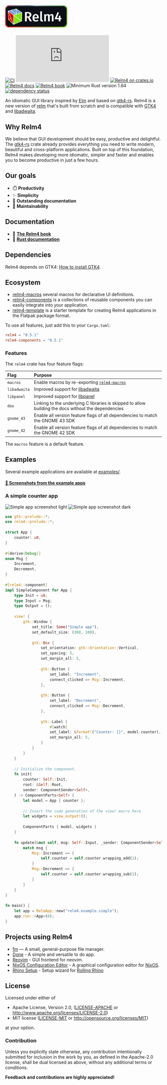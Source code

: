 <h1>
  <a href="https://relm4.org">
    <img src="assets/Relm_logo_with_text.png" width="200" alt="Relm4">
  </a>
</h1>

[![CI](https://github.com/Relm4/Relm4/actions/workflows/rust.yml/badge.svg)](https://github.com/Relm4/Relm4/actions/workflows/rust.yml)
[![Matrix](https://img.shields.io/matrix/relm4:matrix.org?label=matrix%20chat)](https://matrix.to/#/#relm4:matrix.org)
[![Relm4 on crates.io](https://img.shields.io/crates/v/relm4.svg)](https://crates.io/crates/relm4)
[![Relm4 docs](https://img.shields.io/badge/rust-documentation-blue)](https://docs.rs/relm4/)
[![Relm4 book](https://img.shields.io/badge/rust-book-fc0060)](https://relm4.org/book/stable/)
![Minimum Rust version 1.64](https://img.shields.io/badge/rustc-1.64+-06a096.svg)
[![dependency status](https://deps.rs/repo/github/Relm4/Relm4/status.svg)](https://deps.rs/repo/github/Relm4/Relm4)

An idiomatic GUI library inspired by [Elm](https://elm-lang.org/) and based on [gtk4-rs](https://crates.io/crates/gtk4). 
Relm4 is a new version of [relm](https://github.com/antoyo/relm) that's built from scratch and is compatible with [GTK4](https://www.gtk.org/) and [libadwaita](https://gitlab.gnome.org/GNOME/libadwaita).

## Why Relm4

We believe that GUI development should be easy, productive and delightful.  
The [gtk4-rs](https://crates.io/crates/gtk4) crate already provides everything you need to write modern, beautiful and cross-platform applications.
Built on top of this foundation, Relm4 makes developing more idiomatic, simpler and faster and enables you to become productive in just a few hours.

## Our goals

+ ⏱️ **Productivity**
+ ✨ **Simplicity**
+ 📎 **Outstanding documentation**
+ 🔧 **Maintainability**

## Documentation

+ 📖 **[The Relm4 book](https://relm4.org/book/stable/)**
+ 📜 **[Rust documentation](https://docs.rs/relm4/)**

## Dependencies

Relm4 depends on GTK4: [How to install GTK4](https://www.gtk.org/docs/installations/).

## Ecosystem

+ [relm4-macros](https://crates.io/crates/relm4-macros) several macros for declarative UI definitions.
+ [relm4-components](https://crates.io/crates/relm4-components) is a collections of reusable components you can easily integrate into your application.
+ [relm4-template](https://github.com/Relm4/relm4-template) is a starter template for creating Relm4 applications in the Flatpak package format.

To use all features, just add this to your `Cargo.toml`:

```toml
relm4 = "0.5.1"
relm4-components = "0.5.1"
```

### Features

The `relm4` crate has four feature flags:

| Flag | Purpose |
| :--- | :------ |
| `macros` | Enable macros by re-exporting [`relm4-macros`](https://crates.io/crates/relm4-macros) |
| `libadwaita` | Improved support for [libadwaita](https://gitlab.gnome.org/World/Rust/libadwaita-rs) |
| `libpanel` | Improved support for [libpanel](https://gitlab.gnome.org/World/Rust/libpanel-rs) |
| `dox` | Linking to the underlying C libraries is skipped to allow building the docs without the dependencies |
| `gnome_43` | Enable all version feature flags of all dependencies to match the GNOME 43 SDK |
| `gnome_42` | Enable all version feature flags of all dependencies to match the GNOME 42 SDK |

The `macros` feature is a default feature.

## Examples

Several example applications are available at [examples/](examples/).

#### [📸 Screenshots from the example apps](assets/screenshots)

### A simple counter app

![Simple app screenshot light](assets/screenshots/simple-light.png)
![Simple app screenshot dark](assets/screenshots/simple-dark.png)

```rust
use gtk::prelude::*;
use relm4::prelude::*;

struct App {
    counter: u8,
}

#[derive(Debug)]
enum Msg {
    Increment,
    Decrement,
}

#[relm4::component]
impl SimpleComponent for App {
    type Init = u8;
    type Input = Msg;
    type Output = ();

    view! {
        gtk::Window {
            set_title: Some("Simple app"),
            set_default_size: (300, 100),

            gtk::Box {
                set_orientation: gtk::Orientation::Vertical,
                set_spacing: 5,
                set_margin_all: 5,

                gtk::Button {
                    set_label: "Increment",
                    connect_clicked => Msg::Increment,
                },

                gtk::Button {
                    set_label: "Decrement",
                    connect_clicked => Msg::Decrement,
                },

                gtk::Label {
                    #[watch]
                    set_label: &format!("Counter: {}", model.counter),
                    set_margin_all: 5,
                }
            }
        }
    }

    // Initialize the component.
    fn init(
        counter: Self::Init,
        root: &Self::Root,
        sender: ComponentSender<Self>,
    ) -> ComponentParts<Self> {
        let model = App { counter };

        // Insert the code generation of the view! macro here
        let widgets = view_output!();

        ComponentParts { model, widgets }
    }

    fn update(&mut self, msg: Self::Input, _sender: ComponentSender<Self>) {
        match msg {
            Msg::Increment => {
                self.counter = self.counter.wrapping_add(1);
            }
            Msg::Decrement => {
                self.counter = self.counter.wrapping_sub(1);
            }
        }
    }
}

fn main() {
    let app = RelmApp::new("relm4.example.simple");
    app.run::<App>(0);
}
```

## Projects using Relm4

- [fm](https://github.com/euclio/fm) — A small, general-purpose file manager.
- [Done](https://github.com/edfloreshz/done) - A simple and versatile to do app.
- [Reovim](https://github.com/songww/reovim) - GUI frontend for neovim.
- [NixOS Configuration Editor](https://github.com/vlinkz/nixos-conf-editor) - A graphical configuration editor for [NixOS](https://nixos.org).
- [Rhino Setup](https://github.com/rhino-linux/rhino-setup) - Setup wizard for [Rolling Rhino](https://rhinolinux.org/)

## License

Licensed under either of

 * Apache License, Version 2.0, ([LICENSE-APACHE](LICENSE-APACHE) or http://www.apache.org/licenses/LICENSE-2.0)
 * MIT license ([LICENSE-MIT](LICENSE-MIT) or http://opensource.org/licenses/MIT)

at your option.

### Contribution

Unless you explicitly state otherwise, any contribution intentionally submitted
for inclusion in the work by you, as defined in the Apache-2.0 license, shall be dual licensed as above, without any
additional terms or conditions.

**Feedback and contributions are highly appreciated!**
